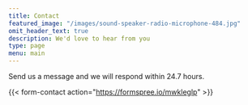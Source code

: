 ```yaml
---
title: Contact
featured_image: "/images/sound-speaker-radio-microphone-484.jpg"
omit_header_text: true
description: We'd love to hear from you
type: page
menu: main
---
```



Send us a message and we will respond within 24.7 hours.

{{< form-contact action="https://formspree.io/mwkleglp"  >}}

